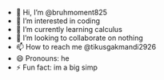 - 👋 Hi, I’m @bruhmoment825
- 👀 I’m interested in coding
- 🌱 I’m currently learning calculus
- 💞️ I’m looking to collaborate on nothing
- 📫 How to reach me @tikusgakmandi2926
- 😄 Pronouns: he
- ⚡ Fun fact: im a big simp

<!---
bruhmoment825/bruhmoment825 is a ✨ special ✨ repository because its `README.md` (this file) appears on your GitHub profile.
You can click the Preview link to take a look at your changes.
--->
